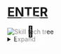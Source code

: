 # [ENTER](https://ridwansharkar.github.io)

<div style="position: relative; display: inline-block;">
  <img src="https://github.com/user-attachments/assets/6144dba5-8769-4cae-b5a0-8cc0dd3de4e6" alt="Skill tech tree" />
  <a href="https://ridwansharkar.github.io" style="position: absolute; top: 50%; left: 50%; transform: translate(-50%, -50%); text-decoration: none;">
    <div style="
      width: 75px;
      height: 75px;
      border-radius: 50%;
      background-color: rgba(255, 255, 255, 0.5);
      display: flex;
      justify-content: center;
      align-items: center;
      transition: background-color 0.3s;
    ">
      <span style="font-size: 24px; color: black;">🔗</span>
    </div>
  </a>
</div>

<details>
  <summary>Expand</summary>

<div style="display: flex; justify-content: space-around;">
  <img src="https://github-profile-summary-cards.vercel.app/api/cards/most-commit-language?username=RidwanSharkar&theme=tokyonight" alt="Most Commit Language" style="width: 48%;" />
  <img src="https://github-profile-summary-cards.vercel.app/api/cards/repos-per-language?username=RidwanSharkar&theme=radical" alt="Repos Per Language" style="width: 48%;" />
</div>

![Python](https://img.shields.io/badge/Python-3776AB?style=flat&logo=python&logoColor=white)
![TypeScript](https://img.shields.io/badge/TypeScript-007ACC?style=flat&logo=typescript&logoColor=white)
![Go](https://img.shields.io/badge/Go-00ADD8?style=flat&logo=go&logoColor=white)
![Java](https://img.shields.io/badge/Java-007396?style=flat&logo=java&logoColor=white)
![C#](https://img.shields.io/badge/C%23-239120?style=flat&logo=c-sharp&logoColor=white)
![C](https://img.shields.io/badge/C-A8B9CC?style=flat&logo=c&logoColor=white)
![C++](https://img.shields.io/badge/C++-00599C?style=flat&logo=cplusplus&logoColor=white)

![React](https://img.shields.io/badge/React-61DAFB?style=flat&logo=react&logoColor=black)
![Next.js](https://img.shields.io/badge/Next.js-000000?style=flat&logo=nextdotjs&logoColor=white)
![Three.js](https://img.shields.io/badge/Three.js-000000?style=flat&logo=three.js&logoColor=white)
![Angular](https://img.shields.io/badge/Angular-DD0031?style=flat&logo=angular&logoColor=white)
![Tailwind CSS](https://img.shields.io/badge/Tailwind_CSS-38B2AC?style=flat&logo=tailwind-css&logoColor=white)

![Amazon RDS](https://img.shields.io/badge/Amazon%20RDS-527FFF?style=flat&logo=amazonaws&logoColor=white)
![Azure SQL](https://img.shields.io/badge/Azure%20SQL-0078D4?style=flat&logo=microsoftazure&logoColor=white)
![PostgreSQL](https://img.shields.io/badge/PostgreSQL-336791?style=flat&logo=postgresql&logoColor=white)
![MySQL](https://img.shields.io/badge/MySQL-4479A1?style=flat&logo=mysql&logoColor=white)
![MongoDB](https://img.shields.io/badge/MongoDB-47A248?style=flat&logo=mongodb&logoColor=white)

![Nginx](https://img.shields.io/badge/Nginx-269539?style=flat&logo=nginx&logoColor=white)
![EC2](https://img.shields.io/badge/EC2-FF9900?style=flat&logo=amazonaws&logoColor=white)
![Amplify](https://img.shields.io/badge/Amplify-FF9900?style=flat&logo=aws-amplify&logoColor=white)
![Lambda](https://img.shields.io/badge/Lambda-FF9900?style=flat&logo=awslambda&logoColor=white)
![API Gateway](https://img.shields.io/badge/API%20Gateway-FF4F8B?style=flat&logo=apigateway&logoColor=white)
![Elastic Beanstalk](https://img.shields.io/badge/Elastic%20Beanstalk-232F3E?style=flat&logo=aws&logoColor=white)

![Node.js](https://img.shields.io/badge/Node.js-339933?style=flat&logo=nodedotjs&logoColor=white)
![Spring Boot](https://img.shields.io/badge/Spring%20Boot-6DB33F?style=flat&logo=springboot&logoColor=white)
![Django](https://img.shields.io/badge/Django-092E20?style=flat&logo=django&logoColor=white)
![Flask](https://img.shields.io/badge/Flask-000000?style=flat&logo=flask&logoColor=white)
![.NET](https://img.shields.io/badge/.NET-512BD4?style=flat&logo=dotnet&logoColor=white)
![REST API](https://img.shields.io/badge/REST%20API-02569B?style=flat&logoColor=white)
![CORS](https://img.shields.io/badge/CORS-FE5000?style=flat&logoColor=white)

![Pandas](https://img.shields.io/badge/Pandas-150458?style=flat&logo=pandas&logoColor=white)
![NumPy](https://img.shields.io/badge/NumPy-013243?style=flat&logo=numpy&logoColor=white)
![Matplotlib](https://img.shields.io/badge/Matplotlib-4169E1?style=flat&logoColor=white)
![Seaborn](https://img.shields.io/badge/Seaborn-0099CC?style=flat&logoColor=white)
![Scikit-learn](https://img.shields.io/badge/Scikit--learn-F7931E?style=flat&logo=scikitlearn&logoColor=white)
![TensorFlow](https://img.shields.io/badge/TensorFlow-FF6F00?style=flat&logo=tensorflow&logoColor=white)
![Keras](https://img.shields.io/badge/Keras-D00000?style=flat&logo=keras&logoColor=white)

</details>

